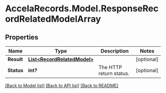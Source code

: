 # AccelaRecords.Model.ResponseRecordRelatedModelArray
## Properties

Name | Type | Description | Notes
------------ | ------------- | ------------- | -------------
**Result** | [**List&lt;RecordRelatedModel&gt;**](RecordRelatedModel.md) |  | [optional] 
**Status** | **int?** | The HTTP return status. | [optional] 

[[Back to Model list]](../README.md#documentation-for-models) [[Back to API list]](../README.md#documentation-for-api-endpoints) [[Back to README]](../README.md)

